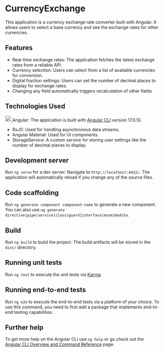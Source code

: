 # CurrencyExchange

This application is a currency exchange rate converter built with Angular.
It allows users to select a base currency and see the exchange rates for other currencies.

## Features

-   Real-time exchange rates: The application fetches the latest exchange rates from a reliable API.
-   Currency selection: Users can select from a list of available currencies for conversion.
-   Digital fraction settings: Users can set the number of decimal places to display for exchange rates.
-   Changing any field automatically triggers recalculation of other fields

## Technologies Used

<a href="https://angular.io" target="_blank" rel="noreferrer"> <img src="https://angular.io/assets/images/logos/angular/angular.svg" alt="angular" width="20" height="20"/> </a> Angular: The application is built with [Angular CLI](https://github.com/angular/angular-cli) version 17.0.10.

-   RxJS: Used for handling asynchronous data streams.
-   Angular Material: Used for UI components.
-   StorageService: A custom service for storing user settings like the number of decimal places to display.

## Development server

Run `ng serve` for a dev server. Navigate to `http://localhost:4422/`. The application will automatically reload if you change any of the source files.

## Code scaffolding

Run `ng generate component component-name` to generate a new component. You can also use `ng generate directive|pipe|service|class|guard|interface|enum|module`.

## Build

Run `ng build` to build the project. The build artifacts will be stored in the `dist/` directory.

## Running unit tests

Run `ng test` to execute the unit tests via [Karma](https://karma-runner.github.io).

## Running end-to-end tests

Run `ng e2e` to execute the end-to-end tests via a platform of your choice. To use this command, you need to first add a package that implements end-to-end testing capabilities.

## Further help

To get more help on the Angular CLI use `ng help` or go check out the [Angular CLI Overview and Command Reference](https://angular.io/cli) page.
